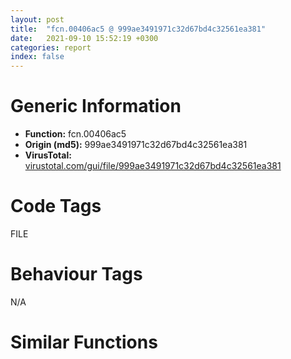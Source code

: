 ```yaml
---
layout: post
title:  "fcn.00406ac5 @ 999ae3491971c32d67bd4c32561ea381"
date:   2021-09-10 15:52:19 +0300
categories: report
index: false
---
```


# Generic Information
- **Function:** fcn.00406ac5
- **Origin (md5):** 999ae3491971c32d67bd4c32561ea381
- **VirusTotal:** [virustotal.com/gui/file/999ae3491971c32d67bd4c32561ea381][virustotal_ref]

# Code Tags
<span class="tag" id="FILE">FILE</span>


# Behaviour Tags
<span class="bhv-tag" id="na">N/A</span>

# Similar Functions
<script type="text/javascript" src="https://www.gstatic.com/charts/loader.js"></script>
<script type="text/javascript">

    google.charts.load('current', {'packages':['corechart']});
    google.charts.setOnLoadCallback(drawChart);

    function drawChart() {
    var data = new google.visualization.DataTable();
        data.addColumn('number', 'X');
        data.addColumn('number', 'Y');
        data.addColumn({type: 'string', role: 'tooltip', 'p': {'html': true}});
        data.addColumn({'type': 'string', 'role': 'style'});
        
        data.addRows([
    [-85.16888427734375, 237.94992065429688, '<b><a href="/report/fcn.00406ac5@999ae3491971c32d67bd4c32561ea381">fcn.00406ac5</a><br>@999ae3491971c32d67bd4c32561ea381</b><br>', 'point { fill-color: #e0440e; }'],
[148.4139404296875, 244.9975128173828, '<b><a href="/report/fcn.00406ac5@5bfd33ece1aeef8bda2c7fc886262ed9">fcn.00406ac5</a><br>@5bfd33ece1aeef8bda2c7fc886262ed9</b><br>', 'null'],
[-23.3159236907959, -6.713719844818115, '<b><a href="/report/fcn.00406c13@6c8b5339bada4cbd03f0f446da640707">fcn.00406c13</a><br>@6c8b5339bada4cbd03f0f446da640707</b><br>', 'null'],
[30.18177604675293, 289.2259216308594, '<b><a href="/report/fcn.00406a99@e7f0482c425f7bc9cd320f60c1cfa28c">fcn.00406a99</a><br>@e7f0482c425f7bc9cd320f60c1cfa28c</b><br>', 'null'],
[43.97285079956055, -167.57508850097656, '<b><a href="/report/fcn.0040588a@0c82eefbb8a4714538e49f74fe0058a6">fcn.0040588a</a><br>@0c82eefbb8a4714538e49f74fe0058a6</b><br>', 'null'],
[-93.73709869384766, 111.29316711425781, '<b><a href="/report/fcn.00406bfa@13efdafd5b4f5d3a5dcb240b696c267c">fcn.00406bfa</a><br>@13efdafd5b4f5d3a5dcb240b696c267c</b><br>', 'null'],
[101.41600036621094, -2.945507287979126, '<b><a href="/report/fcn.00406c13@e7582fc3dadb394a1457ab7e7fbbe9a7">fcn.00406c13</a><br>@e7582fc3dadb394a1457ab7e7fbbe9a7</b><br>', 'null'],
[164.6044158935547, 119.08726501464844, '<b><a href="/report/fcn.00406a99@59b1876779e3211327c1a96e7e2c12c4">fcn.00406a99</a><br>@59b1876779e3211327c1a96e7e2c12c4</b><br>', 'null'],
[34.434940338134766, 148.2738494873047, '<b><a href="/report/fcn.00406a99@fc08a944a357dc216338592f13f65b60">fcn.00406a99</a><br>@fc08a944a357dc216338592f13f65b60</b><br>', 'null'],

        ]);

    var options = {
        title: 'Similarity Plot',
        legend: 'none',
        colors: ['#dedbd9', '#e6693e', '#ec8f6e', '#f3b49f', '#f6c7b6'],
        tooltip: {isHtml: true, trigger: 'both'},
        explorer: {
        actions: ["dragToZoom", "rightClickToReset"],
        },
        chartArea: {
        width: '80%',
        height: '80%'
        },
        width: '100%',
        height: '100%'
    };

    var chart = new google.visualization.ScatterChart(document.getElementById('chart_div'));

    chart.draw(data, options);
    }
    
</script>


<div id="chart_div" style="width: 100%px; height: 100%;"></div>

# Disassembled Code
{% highlight nasm %}

push ecx
push ebx
push ebp
push esi
push edi
push 0x40a888
mov ebx, 0x465e20
push ebx
call dword[sym.imp.KERNEL32.dll_lstrcpyW]
mov edi, dword[esp+0x1c]
xor ebp, ebp
mov esi, 0x400
cmp edi, ebp
je 0x406b13
push 1
push ebp
push edi
call fcn.00405e7c
push eax
call dword[sym.imp.KERNEL32.dll_CloseHandle]
push esi
push ebx
push edi
call dword[sym.imp.KERNEL32.dll_GetShortPathNameW]
cmp eax, ebp
je 0x406c8e
cmp eax, esi
jg 0x406c8e
push esi
mov edi, 0x46b478
push edi
push dword[esp+0x20]
call dword[sym.imp.KERNEL32.dll_GetShortPathNameW]
cmp eax, ebp
je 0x406c8e
cmp eax, esi
jg 0x406c8e
push ebp
push ebp
push esi
push 0x466620
push 0xffffffffffffffff
push ebx
mov ebx, dword[sym.imp.KERNEL32.dll_WideCharToMultiByte]
push ebp
push ebp
call ebx
test eax, eax
je 0x406c8e
push ebp
push ebp
push esi
mov esi, 0x466c70
push esi
push 0xffffffffffffffff
push edi
push ebp
push ebp
call ebx
test eax, eax
je 0x406c8e
push esi
push 0x466620
push str._s_s_r_n
push 0x467070
call dword[sym.imp.USER32.dll_wsprintfA]
add esp, 0x10
mov ebx, eax
mov eax, dword[0x47eabc]
push dword[eax+0x128]
push edi
call fcn.00406831
push 4
push 0xc0000000
push edi
call fcn.00405e7c
mov dword[esp+0x1c], eax
cmp eax, 0xffffffff
je 0x406c8e
push ebp
push eax
call dword[sym.imp.KERNEL32.dll_GetFileSize]
mov edi, eax
lea eax, [edi+ebx+0xa]
push eax
push 0x40
call dword[sym.imp.KERNEL32.dll_GlobalAlloc]
mov esi, eax
cmp esi, ebp
je 0x406c84
push ebp
lea eax, [esp+0x14]
push eax
push edi
push esi
push dword[esp+0x2c]
call dword[sym.imp.KERNEL32.dll_ReadFile]
test eax, eax
je 0x406c84
cmp edi, dword[esp+0x10]
jne 0x406c84
push str._Rename__r_n
push esi
call fcn.00405de2
cmp eax, ebp
jne 0x406c17
push str._Rename__r_n
lea eax, [esi+edi]
push eax
call dword[sym.imp.KERNEL32.dll_lstrcpyA]
add edi, 0xa
jmp 0x406c4c
push 0x40a87c
add eax, 0xa
push eax
call fcn.00405de2
mov ebp, eax
test ebp, ebp
je 0x406c4a
lea ecx, [esi+edi]
lea eax, [ecx+ebx]
cmp ecx, ebp
jbe 0x406c41
sub eax, ecx
mov dl, byte[ecx]
mov byte[eax+ecx], dl
dec ecx
cmp ecx, ebp
ja 0x406c37
sub ebp, esi
lea eax, [ebp+1]
xor ebp, ebp
jmp 0x406c4e
xor ebp, ebp
mov eax, edi
push ebx
push 0x467070
add eax, esi
push eax
call fcn.00405e38
push ebp
push ebp
push ebp
push dword[esp+0x28]
call dword[sym.imp.KERNEL32.dll_SetFilePointer]
push ebp
lea eax, [esp+0x14]
push eax
add edi, ebx
push edi
push esi
push dword[esp+0x2c]
call dword[sym.imp.KERNEL32.dll_WriteFile]
push esi
call dword[sym.imp.KERNEL32.dll_GlobalFree]
push dword[esp+0x1c]
call dword[sym.imp.KERNEL32.dll_CloseHandle]
pop edi
pop esi
pop ebp
pop ebx
pop ecx
ret

{% endhighlight %}

[virustotal_ref]: https://www.virustotal.com/gui/file/999ae3491971c32d67bd4c32561ea381